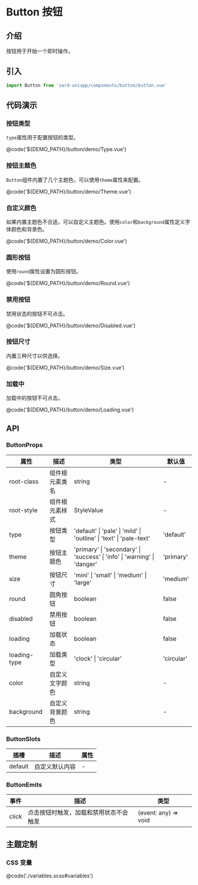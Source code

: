 # Button 按钮

## 介绍

按钮用于开始一个即时操作。

## 引入

```ts
import Button from 'sard-uniapp/components/button/button.vue'
```

## 代码演示

### 按钮类型

`type`属性用于配置按钮的类型。

@code('${DEMO_PATH}/button/demo/Type.vue')

### 按钮主题色

`Button`组件内置了几个主题色，可以使用`theme`属性来配置。

@code('${DEMO_PATH}/button/demo/Theme.vue')

### 自定义颜色

如果内置主题色不合适，可以自定义主题色。使用`color`和`background`属性定义字体颜色和背景色。

@code('${DEMO_PATH}/button/demo/Color.vue')

### 圆形按钮

使用`round`属性设置为圆形按钮。

@code('${DEMO_PATH}/button/demo/Round.vue')

### 禁用按钮

禁用状态的按钮不可点击。

@code('${DEMO_PATH}/button/demo/Disabled.vue')

### 按钮尺寸

内置三种尺寸以供选择。

@code('${DEMO_PATH}/button/demo/Size.vue')

### 加载中

加载中的按钮不可点击。

@code('${DEMO_PATH}/button/demo/Loading.vue')

## API

### ButtonProps

| 属性         | 描述           | 类型                                                                     | 默认值     |
| ------------ | -------------- | ------------------------------------------------------------------------ | ---------- |
| root-class   | 组件根元素类名 | string                                                                   | -          |
| root-style   | 组件根元素样式 | StyleValue                                                               | -          |
| type         | 按钮类型       | 'default' \| 'pale' \| 'mild' \| 'outline' \| 'text' \| 'pale-text'      | 'default'  |
| theme        | 按钮主题色     | 'primary' \| 'secondary' \| 'success' \| 'info' \| 'warning' \| 'danger' | 'primary'  |
| size         | 按钮尺寸       | 'mini' \| 'small' \| 'medium' \| 'large'                                 | 'medium'   |
| round        | 圆角按钮       | boolean                                                                  | false      |
| disabled     | 禁用按钮       | boolean                                                                  | false      |
| loading      | 加载状态       | boolean                                                                  | false      |
| loading-type | 加载类型       | 'clock' \| 'circular'                                                    | 'circular' |
| color        | 自定义文字颜色 | string                                                                   | -          |
| background   | 自定义背景颜色 | string                                                                   | -          |

### ButtonSlots

| 插槽    | 描述           | 属性 |
| ------- | -------------- | ---- |
| default | 自定义默认内容 | -    |

### ButtonEmits

| 事件  | 描述                                   | 类型                 |
| ----- | -------------------------------------- | -------------------- |
| click | 点击按钮时触发，加载和禁用状态不会触发 | (event: any) => void |

## 主题定制

### CSS 变量

@code('./variables.scss#variables')
